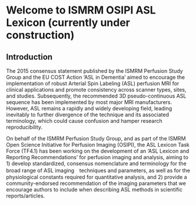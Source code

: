 # Welcome to ISMRM OSIPI ASL Lexicon (currently under construction)

## Introduction 

The 2015 consensus statement published by the ISMRM Perfusion Study Group and the EU COST Action ‘ASL in Dementia’ aimed to encourage the implementation of robust Arterial Spin Labeling (ASL) perfusion MRI for clinical applications and promote consistency across scanner types, sites, and studies. Subsequently, the recommended 3D pseudo-continuous ASL sequence has been implemented by most major MRI manufacturers. However, ASL remains a rapidly and widely developing field, leading inevitably to further divergence of the technique and its associated terminology, which could cause confusion and hamper research reproducibility.

On behalf of the ISMRM Perfusion Study Group, and as part of the ISMRM Open Science Initiative for Perfusion Imaging (OSIPI), the ASL Lexicon Task Force (TF4.1) has been working on the development of an ‘ASL Lexicon and Reporting Recommendations’ for perfusion imaging and analysis, aiming to 1) develop standardized, consensus nomenclature and terminology for the broad range of ASL imaging　techniques and parameters, as well as for the physiological constants required for quantitative analysis, and 2) provide a community-endorsed recommendation of the imaging parameters that we encourage authors to include when describing ASL methods in scientific reports/articles.
